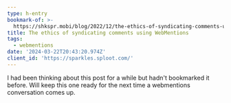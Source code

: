 ```yaml
---
type: h-entry
bookmark-of: >-
  https://shkspr.mobi/blog/2022/12/the-ethics-of-syndicating-comments-using-webmentions/
title: The ethics of syndicating comments using WebMentions
tags:
  - webmentions
date: '2024-03-22T20:43:20.974Z'
client_id: 'https://sparkles.sploot.com/'
---
```

I had been thinking about this post for a while but hadn't bookmarked it before. Will keep this one ready for the next time a webmentions conversation comes up.
